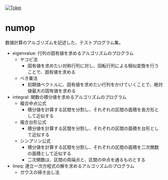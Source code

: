 [![Tokei](https://tokei.rs/b1/github/matsuoka-601/numop)](https://github.com/matsuoka-601/numop)
# numop
数値計算のアルゴリズムを記述した、テストプログラム集。

- eigenvalue: 行列の固有値を求めるアルゴリズムのプログラム
	- ヤコビ法
		- 固有値を求めたい対称行列に対し、回転行列による相似変換を行うことで、固有値を求める
	- べき乗法
		- 初期値ベクトルに、固有値を求めたい行列をかけていくことで、絶対値最大の固有値を求める
- integral: 関数の積分値を求めるアルゴリズムのプログラム
	- 複合中点公式
		- 積分値を計算する区間を分割し、それぞれの区間の面積を長方形として近似する
	- 複合台形公式
		- 積分値を計算する区間を分割し、それぞれの区間の面積を台形として近似する
	- シンプソン公式
		- 積分値を計算する区間を分割し、それぞれの区間の面積を二次関数の面積として近似する
		- 二次関数は、区間の両端点と、区間の中点を通るものとする
- lineq: 連立一次方程式の解を求めるアルゴリズムのプログラム
	- ガウスの掃き出し法